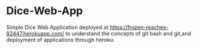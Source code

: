 # Dice-Web-App
Simple Dice Web Application deployed at https://frozen-reaches-82447.herokuapp.com/ to understand the concepts of git bash and git,and deployment of applications through heroku. 

